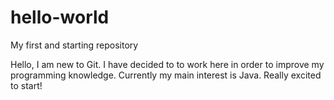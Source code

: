 # hello-world
My first and starting repository

Hello, I am new to Git. I have decided to to work here in order to improve my programming knowledge. Currently my main interest is Java.
Really excited to start! 
